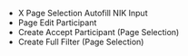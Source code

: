 - X Page Selection Autofill NIK Input
- Page Edit Participant
- Create Accept Participant (Page Selection)
- Create Full Filter (Page Selection)
